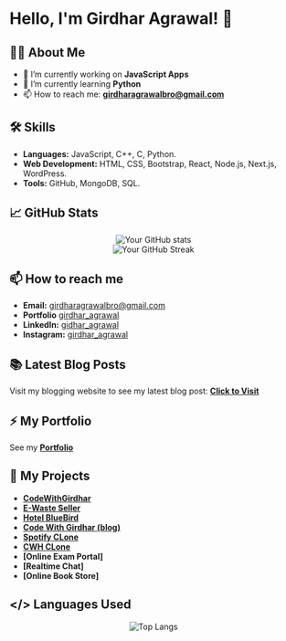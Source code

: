 # Hello, I'm Girdhar Agrawal! 👋

## 👨‍💻 About Me

- 🔭 I’m currently working on **JavaScript Apps**
- 🌱 I’m currently learning **Python**
- 📫 How to reach me: **girdharagrawalbro@gmail.com**

## 🛠 Skills

- **Languages:** JavaScript, C++, C, Python.
- **Web Development:** HTML, CSS, Bootstrap, React, Node.js, Next.js, WordPress.
- **Tools:** GitHub, MongoDB, SQL.

## 📈 GitHub Stats

<div align="center">

![Your GitHub stats](https://github-readme-stats.vercel.app/api?username=girdharagrawalbro&show_icons=true&theme=radical&layout=compact&hide=prs)
<br>
![Your GitHub Streak](https://github-readme-streak-stats.herokuapp.com/?user=girdharagrawalbro&theme=radical)
</div>

## 📫 How to reach me

- **Email:** girdharagrawalbro@gmail.com
- **Portfolio** [girdhar_agrawal](https://girdharagrawal.netlify.app)
- **LinkedIn:** [gidhar_agrawal](https://www.linkedin.com/in/girdhar-agrawal-124346220)
- **Instagram:** [girdhar_agrawal](https://www.instagram.com/girdhar_agrawal/) 

## 📚 Latest Blog Posts
Visit my blogging website to see my latest blog post: **[Click to Visit](https://codewithgirdhar.great-site.net)**

## ⚡ My Portfolio 
See my **[Portfolio](https://girdharagrawal.netlify.app)**

##  🔭 My Projects
- **[CodeWithGirdhar](https://codewithgirdhar.great-site.net)**
- **[E-Waste Seller](http://e-waste.great-site.net/)**
- **[Hotel BlueBird](http://hotelbluebird.great-site.net/?i=1)**
- **[Code With Girdhar (blog)](http://girdharpersonalblog.great-site.net/?i=1)**
- **[Spotify CLone](http://spotify-girdhar.great-site.net/?i=1)**
- **[CWH CLone](https://codewithgirdhar.netlify.app/)**
- **[Online Exam Portal]**
- **[Realtime Chat]**
- **[Online Book Store]**
  
## </> Languages Used

<div align="center">
  
![Top Langs](https://github-readme-stats.vercel.app/api/top-langs/?username=girdharagrawalbro&layout=compact&theme=radical)
  
</div>

